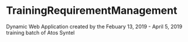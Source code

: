 # TrainingRequirementManagement
Dynamic Web Application created by the Febuary 13, 2019 - April 5, 2019 training batch of Atos Syntel
